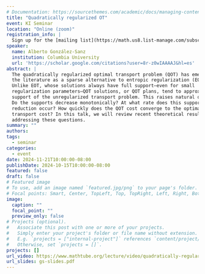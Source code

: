 ```yaml
---
# Documentation: https://sourcethemes.com/academic/docs/managing-content/
title: "Quadratically regularized OT"
event: KI Seminar
location: "Online (zoom)"
registration_info: |
  Sign up for the [mailing list](https://math.us8.list-manage.com/subscribe/post?u=c9cc3beec9fa57d7299ac161c&id=845fe9abdc) to receive the connection details
speaker:
  name: Alberto González-Sanz
  institution: Columbia University
  url: 'https://scholar.google.com/citations?user=8r-z0wIAAAAJ&hl=es'
abstract: |
  The quadratically regularized optimal transport problem (QOT) has emerged in
  the literature as a sparse alternative to entropic regularization (EOT).
  Unlike EOT, whose solutions always have full support—even for small
  regularization parameters—QOT solutions, or QOT plans, tend to approximate the
  support of the unregularized transport problem. This raises natural questions:
  Do the supports decrease monotonically? At what rate does this support
  reduction occur? How quickly does the QOT cost converge to the optimal
  transport cost? In this talk, we will review recent theoretical results
  addressing these questions. 
summary: ""
authors: 
tags:
  - seminar
categories:
  - event
date: 2024-11-21T10:00:00-08:00
publishDate: 2024-10-15T10:00:00-08:00
featured: false
draft: false
# Featured image
# To use, add an image named `featured.jpg/png` to your page's folder.
# Focal points: Smart, Center, TopLeft, Top, TopRight, Left, Right, BottomLeft, Bottom, BottomRight.
image:
  caption: ""
  focal_point: ""
  preview_only: false
# Projects (optional).
#   Associate this post with one or more of your projects.
#   Simply enter your project's folder or file name without extension.
#   E.g. `projects = ["internal-project"]` references `content/project/deep-learning/index.md`.
#   Otherwise, set `projects = []`.
projects: []
url_video: https://www.mathtube.org/lecture/video/quadratically-regularized-ot
url_slides: gs-slides.pdf
---
```

